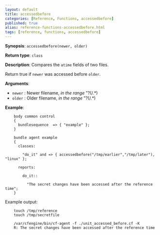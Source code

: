 ```yaml
---
layout: default
title: accessedbefore
categories: [Reference, Functions, accessedbefore]
published: true
alias: reference-functions-accessedbefore.html
tags: [reference, functions, accessedbefore]
---
```


**Synopsis**: `accessedbefore(newer, older)`

**Return type**: `class`

**Description**: Compares the `atime` fields of two files.

Return true if `newer` was accessed before `older`.

**Arguments**:

* `newer` : Newer filename, *in the range* "?(/.\*)   
* `older` : Older filename, *in the range* "?(/.\*)   

**Example**:  


```cf3
    body common control
    {
      bundlesequence  => { "example" };
    }

    bundle agent example
    {     
      classes:

        "do_it" and => { accessedbefore("/tmp/earlier","/tmp/later"), "linux" }; 

      reports:

        do_it::

          "The secret changes have been accessed after the reference time";
    }
```

Example output:

```
    touch /tmp/reference
    touch /tmp/secretfile

    /var/cfengine/bin/cf-agent -f ./unit_accessed_before.cf -K
    R: The secret changes have been accessed after the reference time
```
